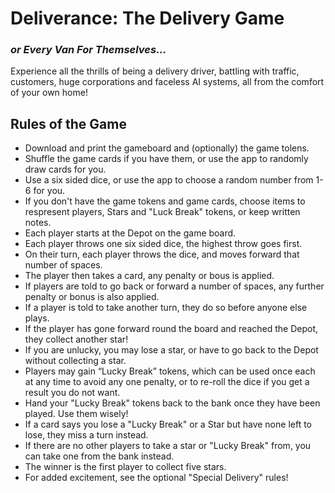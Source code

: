 # Deliverance: The Delivery Game
### *or Every Van For Themselves...*
Experience all the thrills of being a delivery driver, battling with traffic, customers, huge corporations and faceless AI systems, all from the comfort of your own home! 
## Rules of the Game
* Download and print the gameboard and (optionally) the game tolens.
* Shuffle the game cards if you have them, or use the app to randomly draw cards for you.
* Use a six sided dice, or use the app to choose a random number from 1-6 for you.
* If you don't have the game tokens and game cards, choose items to respresent players, Stars and "Luck Break" tokens, or keep written notes.
* Each player starts at the Depot on the game board.
* Each player throws one six sided dice, the highest throw goes first.
* On their turn, each player throws the dice, and moves forward that number of spaces.
* The player then takes a card, any penalty or bous is applied.
* If players are told to go back or forward a number of spaces, any further penalty or bonus is also applied.
* If a player is told to take another turn, they do so before anyone else plays. 
* If the player has gone forward round the board and reached the Depot, they collect another star!
* If you are unlucky, you may lose a star, or have to go back to the Depot without collecting a star.
* Players may gain “Lucky Break” tokens, which can be used once each at any time to avoid any one penalty, or to re-roll the dice if you get a result you do not want. 
* Hand your "Lucky Break" tokens back to the bank once they have been played. Use them wisely!
* If a card says you lose a "Lucky Break" or a Star but have none left to lose, they miss a turn instead. 
* If there are no other players to take a star or "Lucky Break" from, you can take one from the bank instead.
* The winner is the first player to collect five stars.
* For added excitement, see the optional "Special Delivery" rules!